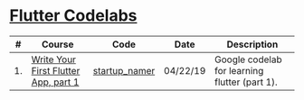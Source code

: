 # [Flutter Codelabs](https://codelabs.developers.google.com/?cat=Flutter)

| # | Course  | Code | Date | Description
| ------------- | ------------- | ------------- | ------------- | -------------
| 1. | [Write Your First Flutter App, part 1](https://codelabs.developers.google.com/codelabs/first-flutter-app-pt1/index.html?index=..%2F..index#0) | [startup_namer](./startup_namer) | 04/22/19 | Google codelab for learning flutter (part 1).